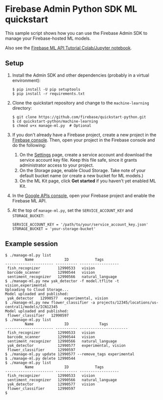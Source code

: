 # Firebase Admin Python SDK ML quickstart

This sample script shows how you can use the Firebase Admin SDK to manage your
Firebase-hosted ML models.

Also see the [Firebase ML API Tutorial Colab/Jupyter notebook][colab].

[colab]: https://colab.research.google.com/github/firebase/quickstart-python/blob/master/machine-learning/Firebase_ML_API_Tutorial.ipynb

## Setup

1.  Install the Admin SDK and other dependencies (probably in a virtual
    environment):

    ```
    $ pip install -U pip setuptools
    $ pip install -r requirements.txt
    ```

2.  Clone the quickstart repository and change to the `machine-learning`
    directory:

    ```
    $ git clone https://github.com/firebase/quickstart-python.git
    $ cd quickstart-python/machine-learning
    $ chmod u+x manage-ml.py  # Optional
    ```

3.  If you don't already have a Firebase project, create a new project in the
    [Firebase console](https://console.firebase.google.com/). Then, open your
    project in the Firebase console and do the following:

    1.  On the [Settings][service-account] page, create a service account and
        download the service account key file. Keep this file safe, since it
        grants administrator access to your project.
    2.  On the Storage page, enable Cloud Storage. Take note of your default
        bucket name (or create a new bucket for ML models.)
    3.  On the ML Kit page, click **Get started** if you haven't yet enabled ML
        Kit.

4.  In the [Google APIs console][enable-api], open your Firebase project and
    enable the Firebase ML API.

[enable-api]: https://console.developers.google.com/apis/library/firebaseml.googleapis.com?project=_

5.  At the top of `manage-ml.py`, set the `SERVICE_ACCOUNT_KEY` and
    `STORAGE_BUCKET`:

    ```
    SERVICE_ACCOUNT_KEY = '/path/to/your/service_account_key.json'
    STORAGE_BUCKET = 'your-storage-bucket'
    ```

[service-account]: https://firebase.google.com/project/_/settings/serviceaccounts/adminsdk

## Example session

```
$ ./manage-ml.py list
         Name              ID            Tags
---------------------- ---------- ------------------
 fish_recognizer        12990533   vision
 barcode_scanner        12990544   vision
 sentiment_recognizer   12990566   natural_language
$ ./manage-ml.py new yak_detector -f model.tflite -t vision,experimental
Uploading to Cloud Storage...
Model uploaded and published:
 yak_detector   12990577   experimental, vision
$ ./manage-ml.py new flower_classifier -a projects/12345/locations/us-central1/models/ICN12345
Model uploaded and published:
 flower_classifier   12990597
$ ./manage-ml.py list
         Name              ID              Tags
---------------------- ---------- ----------------------
 fish_recognizer        12990533   vision
 barcode_scanner        12990544   vision
 sentiment_recognizer   12990566   natural_language
 yak_detector           12990577   experimental, vision
 flower_classifier      12990597
$ ./manage-ml.py update 12990577 --remove_tags experimental
$ ./manage-ml.py delete 12990544
$ ./manage-ml.py list
         Name              ID            Tags
---------------------- ---------- ------------------
 fish_recognizer        12990533   vision
 sentiment_recognizer   12990566   natural_language
 yak_detector           12990577   vision
 flower_classifier      12990597
$
```
